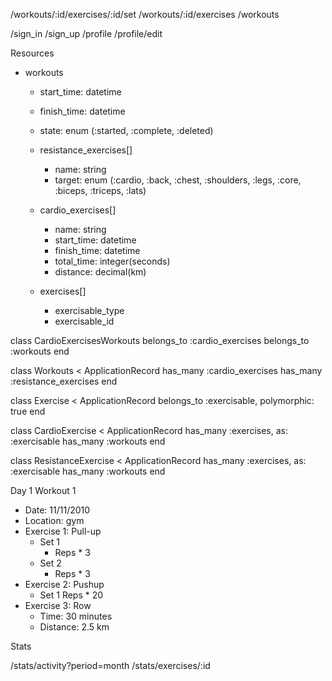 /workouts/:id/exercises/:id/set
/workouts/:id/exercises
/workouts

/sign_in
/sign_up
/profile
/profile/edit

Resources
- workouts
  - start_time: datetime
  - finish_time: datetime
  - state: enum (:started, :complete, :deleted)
  - resistance_exercises[]
    - name: string
    - target: enum (:cardio, :back, :chest, :shoulders, :legs, :core, :biceps, :triceps, :lats)
  - cardio_exercises[]
    - name: string
    - start_time: datetime
    - finish_time: datetime
    - total_time: integer(seconds)
    - distance: decimal(km)

  - exercises[]
    - exercisable_type
    - exercisable_id

class CardioExercisesWorkouts
  belongs_to :cardio_exercises
  belongs_to :workouts
end

class Workouts < ApplicationRecord
  has_many :cardio_exercises
  has_many :resistance_exercises
end

class Exercise < ApplicationRecord
  belongs_to :exercisable, polymorphic: true
end

class CardioExercise < ApplicationRecord
  has_many :exercises, as: :exercisable
  has_many :workouts
end

class ResistanceExercise < ApplicationRecord
  has_many :exercises, as: :exercisable
  has_many :workouts
end


Day 1
Workout 1
  - Date: 11/11/2010
  - Location: gym
  - Exercise 1: Pull-up
    - Set 1
      - Reps * 3
    - Set 2
      - Reps * 3
  - Exercise 2: Pushup
    - Set 1
      Reps * 20
  - Exercise 3: Row
    - Time: 30 minutes
    - Distance: 2.5 km

Stats

/stats/activity?period=month
/stats/exercises/:id
